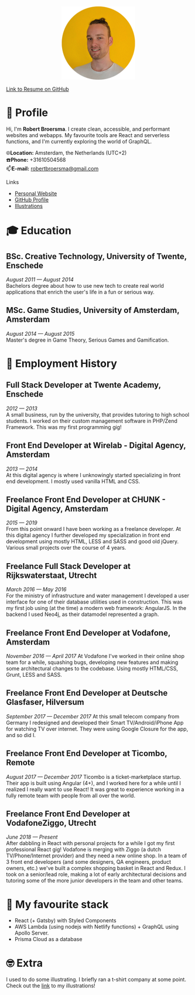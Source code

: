 <p align="center">
  <img src="https://github.com/RobertBroersma/resume/raw/master/me.png" width="200px" />
</p>

[Link to Resume on GitHub](https://github.com/RobertBroersma/resume)

# 👨 Profile

Hi, I'm **Robert Broersma**. I create clean, accessible, and performant websites and webapps. My favourite tools are React and serverless functions, and I'm currently exploring the world of GraphQL.

🌐**Location:** Amsterdam, the Netherlands (UTC+2)\
☎️**Phone:** +31610504568\
📫**E-mail:** robertbroersma@gmail.com

Links

- [Personal Website](http://robertbroersma.com/)
- [GitHub Profile](https://github.com/RobertBroersma)
- [Illustrations](https://www.facebook.com/BroersmaRobert/)

# 🎓 Education

## BSc. Creative Technology, University of Twente, Enschede

_August 2011 — August 2014_\
Bachelors degree about how to use new tech to create real world
applications that enrich the user's life in a fun or serious way.

## MSc. Game Studies, University of Amsterdam, Amsterdam

_August 2014 — August 2015_\
Master's degree in Game Theory, Serious Games and Gamification.

# 💼 Employment History

## Full Stack Developer at Twente Academy, Enschede

_2012 — 2013_\
A small business, run by the university, that provides tutoring to high school
students. I worked on their custom management software in PHP/Zend
Framework.
This was my first programming gig!

## Front End Developer at Wirelab - Digital Agency, Amsterdam

_2013 — 2014_\
At this digital agency is where I unknowingly started specializing in front end
development. I mostly used vanilla HTML and CSS.

## Freelance Front End Developer at CHUNK - Digital Agency, Amsterdam

_2015 — 2019_\
From this point onward I have been working as a freelance developer.
At this digital agency I further developed my specialization in front end
development using mostly HTML, LESS and SASS and good old jQuery.
Various small projects over the course of 4 years.

## Freelance Full Stack Developer at Rijkswaterstaat, Utrecht

_March 2016 — May 2016_\
For the ministry of infrastructure and water management I developed a user
interface for one of their database utilities used in construction. This was
my first job using (at the time) a modern web framework: AngularJS. In the
backend I used Neo4j, as their datamodel represented a graph.

## Freelance Front End Developer at Vodafone, Amsterdam

_November 2016 — April 2017_
At Vodafone I've worked in their online shop team for a while, squashing
bugs, developing new features and making some architectural changes to
the codebase. Using mostly HTML/CSS, Grunt, LESS and SASS.

## Freelance Front End Developer at Deutsche Glasfaser, Hilversum

_September 2017 — December 2017_
At this small telecom company from Germany I redesigned and developed
their Smart TV/Android/iPhone App for watching TV over internet. They were
using Google Closure for the app, and so did I.

## Freelance Front End Developer at Ticombo, Remote

_August 2017 — December 2017_
Ticombo is a ticket-marketplace startup. Their app is built using Angular
(4+), and I worked here for a while until I realized I really want to use React!
It was great to experience working in a fully remote team with people from
all over the world.

## Freelance Front End Developer at VodafoneZiggo, Utrecht

_June 2018 — Present_\
After dabbling in React with personal projects for a while I got my
first professional React gig! Vodafone is merging with Ziggo (a dutch
TV/Phone/Internet provider) and they need a new online shop. In a team of
3 front end developers (and some designers, QA engineers, product owners,
etc.) we've built a complex shopping basket in React and Redux. I took on a
senior/lead role, making a lot of early architectural decisions and tutoring
some of the more junior developers in the team and other teams.

# 💯 My favourite stack

- React (+ Gatsby) with Styled Components
- AWS Lambda (using nodejs with Netlify functions) + GraphQL using Apollo Server.
- Prisma Cloud as a database

# 🤓 Extra

I used to do some illustrating. I briefly ran a t-shirt company at some point. Check out the [link](https://www.facebook.com/BroersmaRobert/) to my illustrations!
